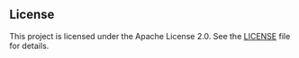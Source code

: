 ## License

This project is licensed under the Apache License 2.0. See the [LICENSE](LICENSE) file for details.

##